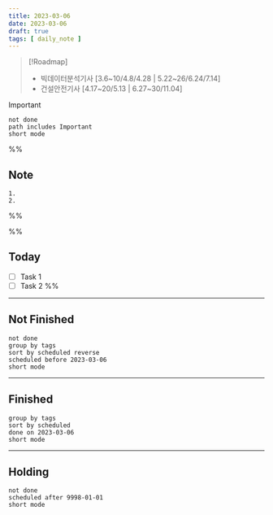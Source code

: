 ```yaml
---
title: 2023-03-06
date: 2023-03-06
draft: true
tags: [ daily_note ]
---
```


> [!Roadmap] 
> - 빅데이터분석기사 [3.6~10/4.8/4.28 | 5.22~26/6.24/7.14]
> - 건설안전기사 [4.17~20/5.13 | 6.27~30/11.04]

> [!important] 
> ```tasks
> not done
> path includes Important
> short mode
> ```

%%
## Note
	1. 
	2. 
 
%%

%%
## Today
- [ ] Task 1
- [ ] Task 2
%%

---
## Not Finished
```tasks
not done
group by tags
sort by scheduled reverse
scheduled before 2023-03-06
short mode
```
---
## Finished
```tasks
group by tags
sort by scheduled
done on 2023-03-06
short mode
```
---
## Holding
```tasks
not done
scheduled after 9998-01-01
short mode
```